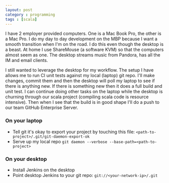 ```yaml
---
layout: post
category : programming
tags : [scala]
---
```


I have 2 employer provided computers.  One is a Mac Book Pro, the other is a Mac Pro.  I do my day to day development on the MBP because I want a smooth transition when I'm on the road.  I do this even though the desktop is a beast.  At home I use ShareMouse (a software KVM) so that the computers almost seem as one.  The desktop streams music from Pandora, has all the IM and email clients.

I still wanted to leverage the desktop for my workflow.  The setup I have allows me to run CI unit tests against my local (laptop) git repo.  I'll make changes, commit them and then the desktop will poll my laptop to see if there is anything new.  If there is something new then it does a full build and unit test.  I can continue doing other tasks on the laptop while the desktop is churning through our scala project (compiling scala code is resource intensive).  Then when I see that the build is in good shape I'll do a push to our team GitHub Enterprise Server.

### On your laptop
* Tell git it's okay to export your project by touching this file: `<path-to-project>/.git/git-daemon-export-ok `
* Serve up my local repo `git daemon --verbose --base-path=<path-to-project>`

### On your desktop
* Install Jenkins on the desktop
* Point desktop Jenkins to your git repo: `git://<your-network-ip>/.git`
